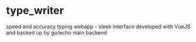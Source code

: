 # type_writer
speed and accuracy typing webapp - sleek interface developed with VueJS and backed up by go/echo main backend
